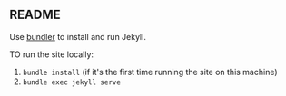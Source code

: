 ## README

Use [bundler](http://bundler.io/) to install and run Jekyll.

TO run the site locally:
1. `bundle install` (if it's the first time running the site on this machine)
2. `bundle exec jekyll serve`